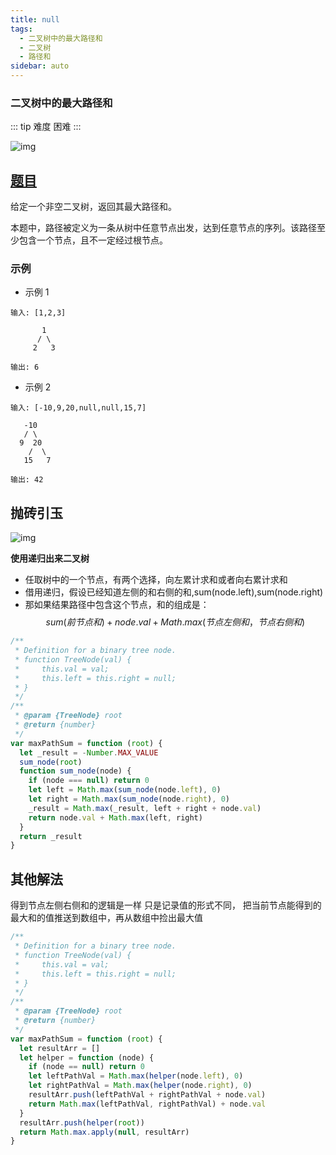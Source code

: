 ```yaml
---
title: null
tags:
  - 二叉树中的最大路径和
  - 二叉树
  - 路径和
sidebar: auto
---
```


### 二叉树中的最大路径和

::: tip 难度
困难
:::

![img](http://qiniu.gaowenju.com/leecode/banner/20200621.jpg)

## [题目](https://leetcode-cn.com/problems/binary-tree-maximum-path-sum)

给定一个非空二叉树，返回其最大路径和。

本题中，路径被定义为一条从树中任意节点出发，达到任意节点的序列。该路径至少包含一个节点，且不一定经过根节点。

### 示例

- 示例 1

```
输入: [1,2,3]

       1
      / \
     2   3

输出: 6
```

- 示例 2

```
输入: [-10,9,20,null,null,15,7]

   -10
   / \
  9  20
    /  \
   15   7

输出: 42
```

## 抛砖引玉

![img](http://qiniu.gaowenju.com/leecode/20200621.png)

**使用递归出来二叉树**

- 任取树中的一个节点，有两个选择，向左累计求和或者向右累计求和
- 借用递归，假设已经知道左侧的和右侧的和,sum(node.left),sum(node.right)
- 那如果结果路径中包含这个节点，和的组成是：
  $$sum(前节点和)+node.val+Math.max(节点左侧和，节点右侧和)$$

```javascript
/**
 * Definition for a binary tree node.
 * function TreeNode(val) {
 *     this.val = val;
 *     this.left = this.right = null;
 * }
 */
/**
 * @param {TreeNode} root
 * @return {number}
 */
var maxPathSum = function (root) {
  let _result = -Number.MAX_VALUE
  sum_node(root)
  function sum_node(node) {
    if (node === null) return 0
    let left = Math.max(sum_node(node.left), 0)
    let right = Math.max(sum_node(node.right), 0)
    _result = Math.max(_result, left + right + node.val)
    return node.val + Math.max(left, right)
  }
  return _result
}
```

## 其他解法

得到节点左侧右侧和的逻辑是一样
只是记录值的形式不同，
把当前节点能得到的最大和的值推送到数组中，再从数组中捡出最大值

```javascript
/**
 * Definition for a binary tree node.
 * function TreeNode(val) {
 *     this.val = val;
 *     this.left = this.right = null;
 * }
 */
/**
 * @param {TreeNode} root
 * @return {number}
 */
var maxPathSum = function (root) {
  let resultArr = []
  let helper = function (node) {
    if (node == null) return 0
    let leftPathVal = Math.max(helper(node.left), 0)
    let rightPathVal = Math.max(helper(node.right), 0)
    resultArr.push(leftPathVal + rightPathVal + node.val)
    return Math.max(leftPathVal, rightPathVal) + node.val
  }
  resultArr.push(helper(root))
  return Math.max.apply(null, resultArr)
}
```
